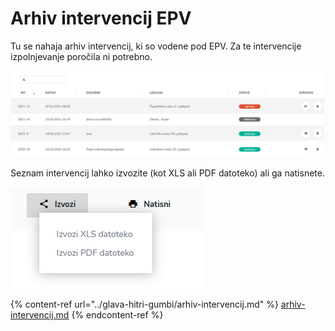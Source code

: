 # Arhiv intervencij EPV

Tu se nahaja arhiv intervencij, ki so vodene pod EPV. Za te intervencije izpolnjevanje poročila ni potrebno.

![](<../.gitbook/assets/image (56).png>)

Seznam intervencij lahko izvozite (kot XLS ali PDF datoteko) ali ga natisnete.

![](<../.gitbook/assets/image (42).png>)

{% content-ref url="../glava-hitri-gumbi/arhiv-intervencij.md" %}
[arhiv-intervencij.md](../glava-hitri-gumbi/arhiv-intervencij.md)
{% endcontent-ref %}



